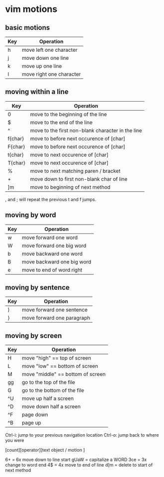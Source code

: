 # vim motions

## basic motions

| Key | Operation                |
| --- | ------------------------ |
| h   | move left one character  |
| j   | move down one line       |
| k   | move up one line         |
| l   | move right one character |

## moving within a line

| Key     | Operation                                         |
| ------- | ------------------------------------------------- |
| 0       | move to the beginning of the line                 |
| \$      | move to the end of the line                       |
| ^       | move to the first non-blank character in the line |
| f{char} | move to before next occurence of [char]           |
| F{char} | move to before next occurence of [char]           |
| t{char} | move to next occurence of [char]                  |
| T{char} | move to next occurence of [char]                  |
| %       | move to next matching paren / bracket             |
| +       | move down to first non-blank char of line         |
| ]m      | move to beginning of next method                  |

, and ; will repeat the previous t and f jumps.

## moving by word

| Key | Operation                  |
| --- | -------------------------- |
| w   | move forward one word      |
| W   | move forward one big word  |
| b   | move backward one word     |
| B   | move backward one big word |
| e   | move to end of word right  |

## moving by sentence

| Key | Operation                  |
| --- | -------------------------- |
| )   | move forward one sentence  |
| }   | move forward one paragraph |

## moving by screen

| Key | Operation                         |
| --- | --------------------------------- |
| H   | move "high" == top of screen      |
| L   | move "low" == bottom of screen    |
| M   | move "middle" == bottom of screen |
| gg  | go to the top of the file         |
| G   | go to the bottom of the file      |
| ^U  | move up half a screen             |
| ^D  | move down half a screen           |
| ^F  | page down                         |
| ^B  | page up                           |

Ctrl-i: jump to your previous navigation location
Ctrl-o: jump back to where you were

[count][operator][text object / motion ]

6+ = 6x move down to line start
gUaW = capitalize a WORD
3ce = 3x change to word end
4\$ = 4x move to end of line
d]m = delete to start of next method
